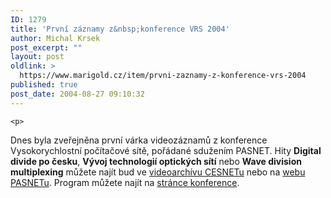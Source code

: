 ```yaml
---
ID: 1279
title: 'První záznamy z&nbsp;konference VRS 2004'
author: Michal Krsek
post_excerpt: ""
layout: post
oldlink: >
  https://www.marigold.cz/item/prvni-zaznamy-z-konference-vrs-2004
published: true
post_date: 2004-08-27 09:10:32
---
```

	<p>
Dnes byla zveřejněna první várka videozáznamů z konference Vysokorychlostní počítačové sítě, pořádané sdužením PASNET. Hity <b>Digital divide po česku</b>, <b>Vývoj technologií optických sítí</b> nebo <b>Wave division multiplexing</b> můžete najít bud ve <a href="http://videoserver.cesnet.cz/videoarchiv.php">videoarchívu CESNETu</a> nebo na <a href="http://www.pasnet.cz/">webu PASNETu</a>. Program můžete najít na <a href="http://vrs.pasnet.cz/index.php?pushed=img2">stránce konference</a>.</p>
